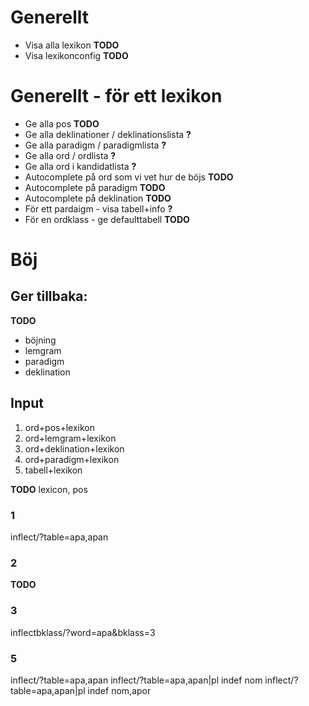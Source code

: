 # Generellt
- Visa alla lexikon **TODO**
- Visa lexikonconfig **TODO**

# Generellt - för ett lexikon
- Ge alla pos **TODO**
- Ge alla deklinationer / deklinationslista **?**
- Ge alla paradigm / paradigmlista **?**
- Ge alla ord / ordlista **?**
- Ge alla ord i kandidatlista **?**
- Autocomplete på ord som vi vet hur de böjs **TODO**
- Autocomplete på paradigm **TODO**
- Autocomplete på deklination **TODO**
- För ett pardaigm - visa tabell+info **?**
- För en ordklass - ge defaulttabell **TODO**


# Böj
## Ger tillbaka:
**TODO**

- böjning
- lemgram
- paradigm
- deklination


## Input
1. ord+pos+lexikon
2. ord+lemgram+lexikon
3. ord+deklination+lexikon
4. ord+paradigm+lexikon
5. tabell+lexikon

**TODO** lexicon, pos

### 1
inflect/?table=apa,apan

### 2
**TODO**

### 3
 inflectbklass/?word=apa&bklass=3

### 5
inflect/?table=apa,apan
inflect/?table=apa,apan|pl indef nom
inflect/?table=apa,apan|pl indef nom,apor







